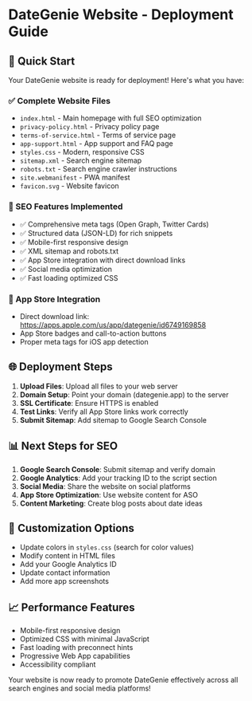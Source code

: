 # DateGenie Website - Deployment Guide

## 🚀 Quick Start

Your DateGenie website is ready for deployment! Here's what you have:

### ✅ Complete Website Files
- `index.html` - Main homepage with full SEO optimization
- `privacy-policy.html` - Privacy policy page
- `terms-of-service.html` - Terms of service page  
- `app-support.html` - App support and FAQ page
- `styles.css` - Modern, responsive CSS
- `sitemap.xml` - Search engine sitemap
- `robots.txt` - Search engine crawler instructions
- `site.webmanifest` - PWA manifest
- `favicon.svg` - Website favicon

### 🎯 SEO Features Implemented
- ✅ Comprehensive meta tags (Open Graph, Twitter Cards)
- ✅ Structured data (JSON-LD) for rich snippets
- ✅ Mobile-first responsive design
- ✅ XML sitemap and robots.txt
- ✅ App Store integration with direct download links
- ✅ Social media optimization
- ✅ Fast loading optimized CSS

### 📱 App Store Integration
- Direct download link: https://apps.apple.com/us/app/dategenie/id6749169858
- App Store badges and call-to-action buttons
- Proper meta tags for iOS app detection

## 🌐 Deployment Steps

1. **Upload Files**: Upload all files to your web server
2. **Domain Setup**: Point your domain (dategenie.app) to the server
3. **SSL Certificate**: Ensure HTTPS is enabled
4. **Test Links**: Verify all App Store links work correctly
5. **Submit Sitemap**: Add sitemap to Google Search Console

## 📊 Next Steps for SEO

1. **Google Search Console**: Submit sitemap and verify domain
2. **Google Analytics**: Add your tracking ID to the script section
3. **Social Media**: Share the website on social platforms
4. **App Store Optimization**: Use website content for ASO
5. **Content Marketing**: Create blog posts about date ideas

## 🎨 Customization Options

- Update colors in `styles.css` (search for color values)
- Modify content in HTML files
- Add your Google Analytics ID
- Update contact information
- Add more app screenshots

## 📈 Performance Features

- Mobile-first responsive design
- Optimized CSS with minimal JavaScript
- Fast loading with preconnect hints
- Progressive Web App capabilities
- Accessibility compliant

Your website is now ready to promote DateGenie effectively across all search engines and social media platforms!
